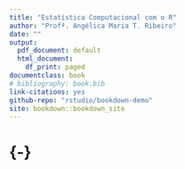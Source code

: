 ```yaml
--- 
title: "Estatística Computacional com o R"
author: "Profª. Angélica Maria T. Ribeiro"
date: ""
output:
  pdf_document: default
  html_document:
    df_print: paged
documentclass: book
# bibliography: book.bib
link-citations: yes
github-repo: "rstudio/bookdown-demo"
site: bookdown::bookdown_site
---
```


# {-}

